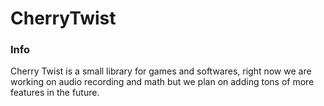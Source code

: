 # CherryTwist
### Info
Cherry Twist is a small library for games and softwares, right now we are working on audio recording and math but we plan on adding tons of more features in the future.
